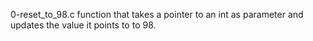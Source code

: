 0-reset_to_98.c function that takes a pointer to an int as parameter and updates the value it points to to 98.


